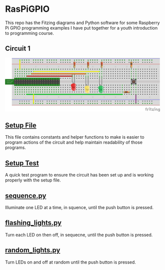 # RasPiGPIO
This repo has the Fitzing diagrams and Python software for some Raspberry Pi GPIO programming examples I have put together for a youth
introduction to programming course.

## Circuit 1

![LEDs and Switch](https://github.com/pa28/RasPiGPIO/blob/main/FritzingSketches/LED%20SX%20Wiring_bb.png)

## [Setup File](https://github.com/pa28/RasPiGPIO/blob/main/Circuit1/LED_SX.py)

This file contains constants and helper functions to make is easier to program actions of the circuit and help maintain readability of those programs.

## [Setup Test](https://github.com/pa28/RasPiGPIO/blob/main/Circuit1/LED_SX_TEST.py)

A quick test program to ensure the circuit has been set up and is working properly with the setup file.

## [sequence.py](https://github.com/pa28/RasPiGPIO/blob/main/Circuit1/sequence.py)

Illuminate one LED at a time, in squence, until the push button is pressed.

## [flashing_lights.py](https://github.com/pa28/RasPiGPIO/blob/main/Circuit1/flashing_lights.py)

Turn each LED on then off, in sequecne, until the push button is pressed.

## [random_lights.py](https://github.com/pa28/RasPiGPIO/blob/main/Circuit1/random_lights.py)

Turn LEDs on and off at random until the push button is pressed.
